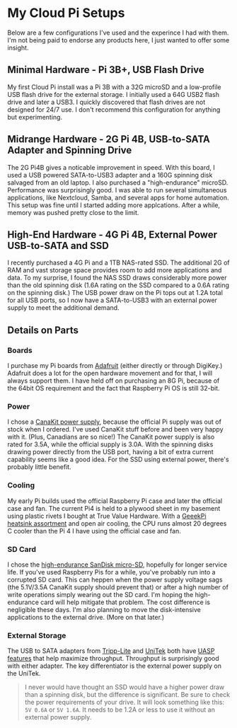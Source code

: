 # My Cloud Pi Setups
Below are a few configurations I've used and the experince I had with them. I'm not being paid to endorse any products here, I just wanted to offer some insight.

## Minimal Hardware - Pi 3B+, USB Flash Drive
My first Cloud Pi install was a Pi 3B with a 32G microSD and a low-profile USB flash drive for the external storage. I initially used a 64G USB2 flash drive and later a USB3. I quickly discovered that flash drives are not designed for 24/7 use. I don't recommend this configuration for anything but experimenting.

## Midrange Hardware - 2G Pi 4B, USB-to-SATA Adapter and Spinning Drive
The 2G Pi4B gives a noticable improvement in speed. With this board, I used a USB powered SATA-to-USB3 adapter and a 160G spinning disk salvaged from an old laptop. I also purchased a "high-endurance" microSD. Performance was surprisingly good. I was able to run several simultaneous applications, like Nextcloud, Samba, and several apps for home automation. This setup was fine until I started adding more applcations. After a while, memory was pushed pretty close to the limit.

## High-End Hardware - 4G Pi 4B, External Power USB-to-SATA and SSD
I recently purchased a 4G Pi and a 1TB NAS-rated SSD. The additional 2G of RAM and vast storage space provides room to add more applications and data. To my surprise, I found the NAS SSD draws considerably more power than the old spinning disk (1.6A rating on the SSD compared to a 0.6A rating on the spinning disk.) The USB power draw on the Pi tops out at 1.2A total for all USB ports, so I now have a SATA-to-USB3 with an external power supply to meet the additional demand.  

## Details on Parts

### Boards
I purchase my Pi boards from [Adafruit](https://www.adafruit.com/) (either directly or through DigiKey.) Adafruit does a lot for the open hardware movement and for that, I will always support them. I have held off on purchasing an 8G Pi, because of the 64bit OS requirement and the fact that Raspberry Pi OS is still 32-bit.

### Power
I chose a [CanaKit power supply](https://www.canakit.com/raspberry-pi-4-power-supply.html), because the official Pi supply was out of stock when I ordered. I've used CanaKit stuff before and been very happy with it. (Plus, Canadians are so nice!) The CanaKit power supply is also rated for 3.5A, while the official supply is 3.0A. With the spinning disks drawing power directly from the USB port, having a bit of extra current capability seems like a good idea. For the SSD using external power, there's probably little benefit.

### Cooling
My early Pi builds used the official Raspberry Pi case and later the official case and fan. The current Pi4 is held to a plywood sheet in my basement using plastic rivets I bought at True Value Hardware. With a [GeeekPi heatsink assortment](https://www.amazon.com/gp/product/B07VPP642H/) and open air cooling, the CPU runs almost 20 degrees C cooler than the Pi 4 I have using the official case and fan.

### SD Card
I chose the [high-endurance SanDisk micro-SD](https://www.westerndigital.com/products/memory-cards/sandisk-high-endurance-uhs-i-microsd), hopefully for longer service life. If you've used Raspberry Pis for a while, you've probably run into a corrupted SD card. This can heppen when the power supply voltage sags (the 5.1V/3.5A CanaKit supply should prevent that) or after a high number of write operations simply wearing out the SD card. I'm hoping the high-endurance card will help mitigate that problem. The cost difference is negligible these days. I'm also planning to move the disk-intensive applications to the external drive. (More on that later.)

### External Storage
The USB to SATA adapters from [Tripp-Lite](https://www.tripplite.com/USB-3-0-SuperSpeed-SATA-III-Adapter-Cable-UASP-2-5in-3-5in-SATA-White~U33806NSATAW) and [UniTek](https://www.unitek-products.com/products/usb-3-0-sata-adapter-to-2-5-3-5-inch) both have [UASP features](https://en.wikipedia.org/wiki/USB_Attached_SCSI) that help maximize throughput. Throughput is surprisingly good with either adapter. The key differentiator is the external power supply on the UniTek.

>I never would have thought an SSD would have a higher power draw than a spinning disk, but the difference is significant. Be sure to check the power requirements of your drive. It will look something like this: `5V 0.6A` or `5V 1.6A`. It needs to be 1.2A or less to use it without an external power supply.
